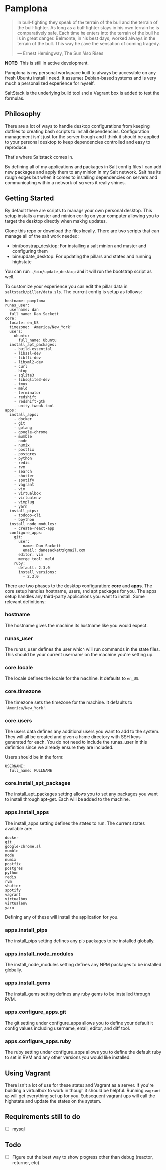# Pamplona

> In bull-fighting they speak of the terrain of the bull and the terrain of the bull-fighter. As long as a bull-fighter stays in his own terrain he is comparatively safe. Each time he enters into the terrain of the bull he is in great danger. Belmonte, in his best days, worked always in the terrain of the bull. This way he gave the sensation of coming tragedy.
>
> ― Ernest Hemingway, The Sun Also Rises

**NOTE:** This is still in active development.

Pamplona is my personal workspace built to always be accessible on any fresh
Ubuntu install I need. It assumes Debian-based systems and is very much a
personalized experience for myself.

SaltStack is the underlying build tool and a Vagrant box is added to test the
formulas.

## Philosophy

There are a lot of ways to handle desktop configurations from keeping dotfiles
to creating bash scripts to install dependencies. Configuration management
isn't just for the server though and I think it should be applied to your
personal desktop to keep dependencies controlled and easy to reproduce.

That's where Saltstack comes in.

By defining all of my applications and packages in Salt config files I can add
new packages and apply them to any minion in my Salt network. Salt has its
rough edges but when it comes to installing dependencies on servers and
communicating within a network of servers it really shines.

## Getting Started

By default there are scripts to manage your own personal desktop. This setup
installs a master and minion conifg on your computer allowing you to target the
desktop directly when making updates.

Clone this repo or download the files locally. There are two scripts that can
manage all of the salt work needed:

- bin/boostrap_desktop: For installing a salt minion and master and configuring them
- bin/update_desktop: For updating the pillars and states and running highstate

You can run `./bin/update_desktop` and it will run the bootstrap script as well.

To customize your experience you can edit the pillar data in `saltstack/pillar/data.sls`.
The current config is setup as follows:

```
hostname: pamplona
runas_user:
  username: dan
  full_name: Dan Sackett
core:
  locale: en_US
  timezone: 'America/New_York'
  users:
    ubuntu:
      full_name: Ubuntu
  install_apt_packages:
    - build-essential
    - libssl-dev
    - libffi-dev
    - libxml2-dev
    - curl
    - htop
    - sqlite3
    - libsqlite3-dev
    - tmux
    - meld
    - terminator
    - redshift
    - redshift-gtk
    - unity-tweak-tool
apps:
  install_apps:
    - docker
    - git
    - golang
    - google-chrome
    - mumble
    - node
    - numix
    - postfix
    - postgres
    - python
    - redis
    - rvm
    - search
    - shutter
    - spotify
    - vagrant
    - vim
    - virtualbox
    - virtualenv
    - vimplug
    - yarn
  install_pips:
    - todooo-cli
    - bpython
  install_node_modules:
    - create-react-app
  configure_apps:
    git:
      user:
        name: Dan Sackett
        email: danesackett@gmail.com
      editor: vim
      merge_tool: meld
    ruby:
      default: 2.3.0
      install_versions:
        - 2.3.0
```

There are two phases to the desktop configuration: **core** and **apps**. The
core setup handles hostname, users, and apt packages for you. The apps setup
handles any third-party applications you want to install. Some relevant
definitions:

### hostname

The hostname gives the machine its hostname like you would expect.

### runas_user

The runas_user defines the user which will run commands in the state files.
This should be your current username on the machine you're setting up.

### core.locale

The locale defines the locale for the machine. It defaults to `en_US`.

### core.timezone

The timezone sets the timezone for the machine. It defaults to `'America/New_York'`.

### core.users

The users data defines any additional users you want to add to the system. They
will all be created and given a home directory with SSH keys generated for
each. You do not need to include the runas_user in this definition since we
already ensure they are included.

Users should be in the form:

```
USERNAME:
  full_name: FULLNAME
```

### core.install_apt_packages

The install_apt_packages setting allows you to set any packages you want to
install through apt-get. Each will be added to the machine.

### apps.install_apps

The install_apps setting defines the states to run. The current states
available are:

```
docker
git
google-chrome.sl
mumble
node
numix
postfix
postgres
python
redis
rvm
shutter
spotify
vagrant
virtualbox
virtualenv
yarn
```

Defining any of these will install the application for you.

### apps.install_pips

The install_pips setting defines any pip packages to be installed globally.

### apps.install_node_modules

The install_node_modules setting defines any NPM packages to be installed globally.

### apps.install_gems

The install_gems setting defines any ruby gems to be installed through RVM.

### apps.configure_apps.git

The git setting under configure_apps allows you to define your default it
config values including username, email, editor, and diff tool.

### apps.configure_apps.ruby

The ruby setting under configure_apps allows you to define the default ruby to
set in RVM and any other versions you would like installed.

## Using Vagrant

There isn't a lot of use for these states and Vagrant as a server. If you're
building a virtualbox to work in though it should be helpful. Running `vagrant
up` will get everything set up for you. Subsequent vagrant ups will call the
highstate and update the states on the system.

## Requirements still to do

- [ ] mysql

## Todo

- [ ] Figure out the best way to show progress other than debug (reactor, returner, etc)
